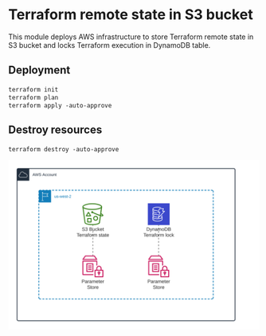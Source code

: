# Terraform remote state in S3 bucket

This module deploys AWS infrastructure to store Terraform remote state in S3 bucket and locks Terraform execution in DynamoDB table.

## Deployment

```shell
terraform init
terraform plan
terraform apply -auto-approve
```

## Destroy resources

```shell
terraform destroy -auto-approve
```

![Terraform remote state](img/Remote-state.png)
